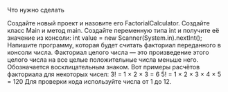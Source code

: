 Что нужно сделать

Создайте новый проект и назовите его FactorialCalculator.
Создайте класс Main и метод main.
Создайте переменную типа int и получите её значение из консоли:
int value = new Scanner(System.in).nextInt();
Напишите программу, которая будет считать факториал переданного в консоли числа. 
Факториал целого числа — это произведение этого целого числа на все целые положительные числа меньше него. Обозначается восклицательным знаком. Вот примеры расчётов факториала для некоторых чисел:
3! = 1 × 2 × 3 = 6
5! = 1 × 2 × 3 × 4 × 5 = 120
Для проверки кода используйте числа от 1 до 12.
